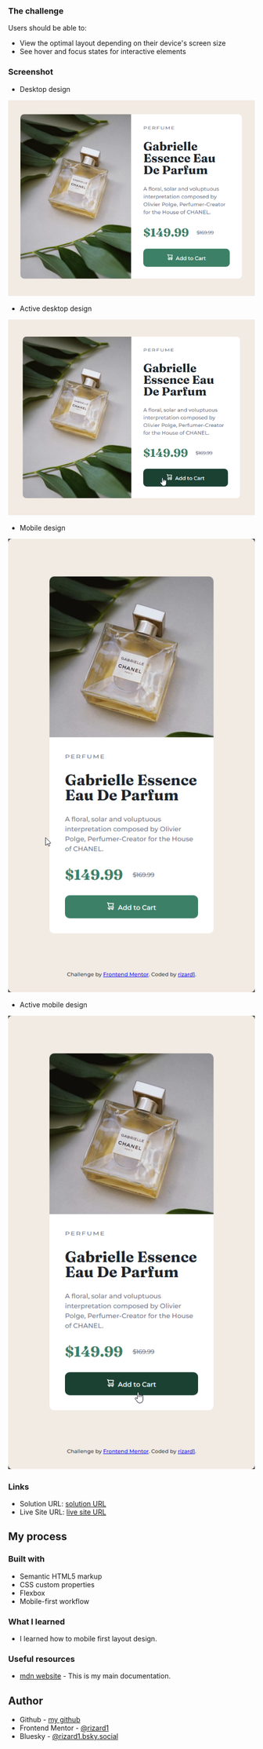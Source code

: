 ### The challenge

Users should be able to:

- View the optimal layout depending on their device's screen size
- See hover and focus states for interactive elements

### Screenshot

- Desktop design

![](./design/my-solution/desktop-design.png)

- Active desktop design

![](./design/my-solution/desktop-design-active.png)

- Mobile design

![](./design/my-solution/mobile-design.png)

- Active mobile design

![](./design/my-solution/mobile-design-active.png)

### Links

- Solution URL: [solution URL](https://github.com/rizard1/product-preview-card-component-main)
- Live Site URL: [live site URL](https://rizard1.github.io/product-preview-card-component-main/)

## My process

### Built with

- Semantic HTML5 markup
- CSS custom properties
- Flexbox
- Mobile-first workflow

### What I learned

- I learned how to mobile first layout design.

### Useful resources

- [mdn website](https://developer.mozilla.org/en-US/docs/Web/CSS) - This is my main documentation.

## Author

- Github - [my github](https://github.com/rizard1)
- Frontend Mentor - [@rizard1](https://www.frontendmentor.io/profile/rizard1)
- Bluesky - [@rizard1.bsky.social](https://bsky.app/profile/rizard1.bsky.social)